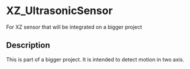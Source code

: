 # XZ_UltrasonicSensor
For XZ sensor that will be integrated on a bigger project


## Description
This is part of a bigger project. It is intended to detect motion in two axis.
